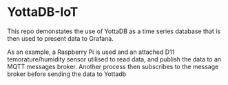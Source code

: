 # YottaDB-IoT

This repo demonstates the use of YottaDB as a time series database that is then used to present data to Grafana.

As an example, a Raspberry Pi is used and an attached D11 temorature/humidity sensor utilised to read data, and publish the data to an MQTT messages broker. Another process then  subscribes to the message broker before sending the data to Yottadb
